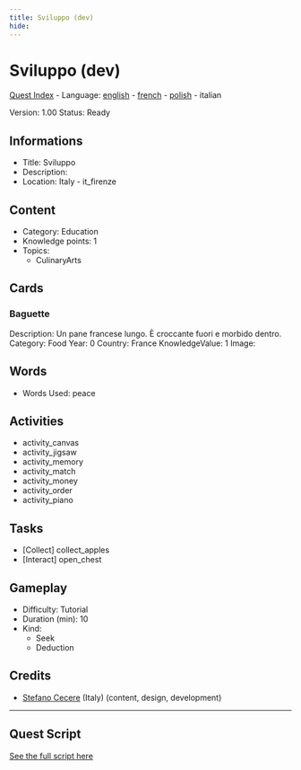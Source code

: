 ```yaml
---
title: Sviluppo (dev)
hide:
---
```


# Sviluppo (dev)
[Quest Index](./index.it.md) - Language: [english](./dev.md) - [french](./dev.fr.md) - [polish](./dev.pl.md) - italian

Version: 1.00
Status: Ready

## Informations

- Title: Sviluppo
- Description: 
- Location: Italy - it_firenze
## Content
- Category: Education
- Knowledge points: 1
- Topics:
  - CulinaryArts

## Cards
### Baguette
Description: Un pane francese lungo. È croccante fuori e morbido dentro.
Category: Food
Year: 0
Country: France
KnowledgeValue: 1
Image: 

## Words
- Words Used: peace
## Activities
- activity_canvas
- activity_jigsaw
- activity_memory
- activity_match
- activity_money
- activity_order
- activity_piano

## Tasks
- [Collect] collect_apples
- [Interact] open_chest
## Gameplay
- Difficulty: Tutorial
- Duration (min): 10
- Kind:
  - Seek
  - Deduction
## Credits
- [Stefano Cecere](https://stefanocecere.com) (Italy) (content, design, development)

---

## Quest Script

[See the full script here](./dev-script.it.md)
